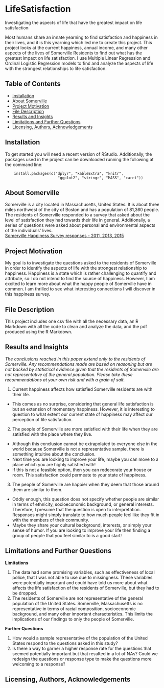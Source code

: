 # LifeSatisfaction
Investigating the aspects of life that have the greatest impact on life satisfaction

Most humans share an innate yearning to find satisfaction and happiness in their lives, and it is this yearning which led me to create this project. This project looks at the current happiness, annual income, and many other aspects of the lives of Somerville Residents to find out what has the greatest impact on life satisfaction. I use Multiple Linear Regression and Ordinal Logistic Regression models to find and analyze the aspects of life with the strongest relationships to life satisfaction. 

## Table of Contents
* [Installation](#Installation)
* [About Somerville](#About)
* [Project Motivation](#motivation)
* [File Description](#description)
* [Results and Insights](#Results)
* [Limitations and Further Questions](#Limitations)
* [Licensing, Authors, Acknowledgements](#licensing)

## Installation
To get started you will need a recent version of RStudio. Additionally, the packages used in the project can be downloaded running the following at the command line:
    
        install.packages(c("dplyr", "kableExtra", "knitr", 
                            "ggplot2", "stringr", "MASS", "caret"))
                            
## About Somerville <a name="About"></a>
Somerville is a city located in Massachusetts, United States. It is about three miles northwest of the city of Boston and has a population of 81,360 people. The residents of Somerville responded to a survey that asked about  the level of satisfaction they had towards their life in general. Additionally, a series of questions were asked about personal and environmental aspects of the individuals' lives.  
[Somerville Happiness Survey responses - 2011, 2013, 2015](https://catalog.data.gov/dataset/somerville-happiness-survey-responses-2011-2013-2015)  

## Project Motivation <a name="motivation"></a>
My goal is to investigate the questions asked to the residents of Somerville in order to identify the aspects of life with the strongest relationship to happiness. Happiness is a state which is rather challenging to quantify and attribute, so I do not intend to find the source of happiness. However, I am excited to learn more about what the happy people of Somerville have in common. I am thrilled to see what interesting connections I will discover in this happiness survey.

## File Description <a name="description"></a>
This project includes one csv file with all the necessary data, an R Markdown with all the code to clean and analyze the data, and the pdf produced using the R Markdown. 

## Results and Insights <a name="Results"></a>
*The conclusions reached in this paper extend only to the residents of Somerville. Any recommendations made are based on reasoning but are not backed by statistical evidence given that the residents of Somerville are not representative of the general population. Please take these recommendations at your own risk and with a grain of salt.*  

1. Current happiness affects how satisfied Somerville residents are with their life.
- This comes as no surprise, considering that general life satisfaction is but an extension of momentary happiness. However, it is interesting to question to what extent our current state of happiness may affect our perception of life satisfaction. 

2. The people of Somerville are more satisfied with their life when they are satisfied with the place where they live.
- Although this conclusion cannot be extrapolated to everyone else in the world because Somerville is not a representative sample, there is something intuitive about the conclusion. 
- Next time you are looking to improve your life, maybe you can move to a place which you are highly satisfied with!
- If this is not a feasible option, then you can redecorate your house or room. This satisfaction could permeate to your state of happiness.

3. The people of Somerville are happier when they deem that those around them are similar to them.
- Oddly enough, this question does not specify whether people are similar in terms of ethnicity, socioeconomic background, or general interests. Therefore, I presume that the question is open to interpretation. Responses might simply translate to how much people feel like they fit in with the members of their community.
-  Maybe they share your cultural background, interests, or simply your sense of humor. If you are looking to improve your life then finding a group of people that you feel similar to is a good start!

## Limitations and Further Questions <a name="Limitations"></a>
**Limitations**  
1. The data had some promising variables, such as effectiveness of local police, that I was not able to use due to missingness. These variables were potentially important and could have told us more about what affects the life satisfaction of the residents of Somerville, but they had to be dropped.
2. The residents of Somerville are not representative of the general population of the United States. Somerville, Massachusetts is no representative in terms of racial composition, socioeconomic background, and many other important characteristics. This limits the implications of our findings to only the people of Somerville. 

**Further Questions**
1. How would a sample representative of the population of the United States respond to the questions asked in this study?
2. Is there a way to garner a higher response rate for the questions that seemed potentially important but that resulted in a lot of NAs? Could we redesign the questions or response type to make the questions more welcoming to a response?

## Licensing, Authors, Acknowledgements <a name="licensing"></a>
